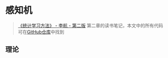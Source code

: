# 感知机

> [《统计学习方法》 - 李航 - 第二版](https://1drv.ms/b/s!AkcJSyT7tq80f24rxQaaH3HMUWE?e=5vJQNK) 第二章的读书笔记，本文中的所有代码可在[GitHub仓库](https://github.com/LittleBee1024/learning_book/tree/main/docs/booknotes/ml/perceptron/code)中找到

## 理论



